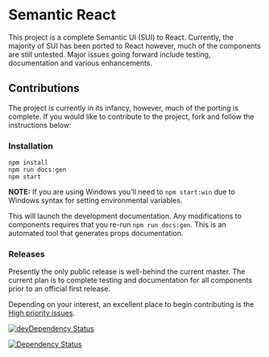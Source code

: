 # Semantic React

This project is a complete Semantic UI (SUI) to React. Currently, the majority of SUI has been ported to React however, much of the components are still untested. Major issues going forward include testing, documentation and various enhancements.

## Contributions
The project is currently in its infancy, however, much of the porting is complete. If you would like to contribute to the project, fork and follow the instructions below:

### Installation
```
npm install
npm run docs:gen
npm start
```

**NOTE:** If you are using Windows you'll need to `npm start:win` due to Windows syntax for setting environmental variables.

This will launch the development documentation. Any modifications to components requires that you re-run `npm run docs:gen`. This is an automated tool that generates props documentation.

### Releases
Presently the only public release is well-behind the current master. The current plan is to complete testing and documentation for all components prior to an official first release.

Depending on your interest, an excellent place to begin contributing is the [High priority issues](https://github.com/hallister/semantic-react/labels/Priority%3A%20High).

[![devDependency Status](https://david-dm.org/hallister/semantic-react/dev-status.svg)](https://david-dm.org/hallister/semantic-react#info=devDependencies)

[![Dependency Status](https://david-dm.org/hallister/semantic-react.svg)](https://david-dm.org/hallister/semantic-react)
